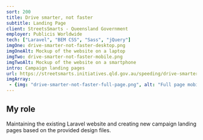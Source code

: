 ```yaml
---
sort: 200
title: Drive smarter, not faster
subtitle: Landing Page
client: StreetsSmarts - Queensland Government 
employer: Publicis Worldwide
tech: ["Laravel", "BEM CSS", "Sass", "jQuery"]
imgOne: drive-smarter-not-faster-desktop.png
imgOneAlt: Mockup of the website on a laptop
imgTwo: drive-smarter-not-faster-mobile.png
imgTwoAlt: Mockup of the website on a smartphone
intro: Campaign landing pages
url: https://streetsmarts.initiatives.qld.gov.au/speeding/drive-smarter-not-faster
imgArray:
 - {img: "drive-smarter-not-faster-full-page.png", alt: "Full page mobile and desktop view."}
---
```


## My role
Maintaining the existing Laravel website and creating new campaign landing pages based on the provided design files.
